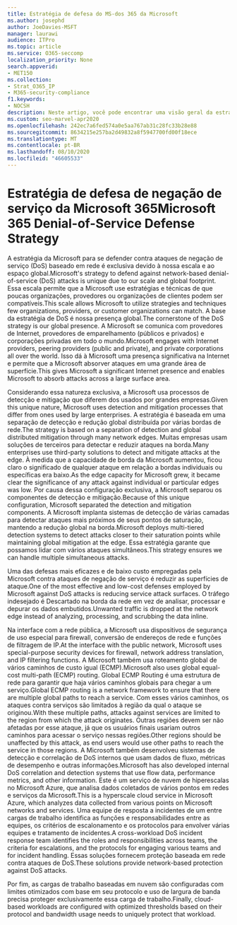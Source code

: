 ```yaml
---
title: Estratégia de defesa do MS-dos 365 da Microsoft
ms.author: josephd
author: JoeDavies-MSFT
manager: laurawi
audience: ITPro
ms.topic: article
ms.service: O365-seccomp
localization_priority: None
search.appverid:
- MET150
ms.collection:
- Strat_O365_IP
- M365-security-compliance
f1.keywords:
- NOCSH
description: Neste artigo, você pode encontrar uma visão geral da estratégia de defesa da Microsoft para ataques de negação de serviço (DoS).
ms.custom: seo-marvel-apr2020
ms.openlocfilehash: 242ec7a6fed574a0e5aa767ab31c28fc33b28e88
ms.sourcegitcommit: 8634215e257ba2d49832a8f5947700fd00f18ece
ms.translationtype: MT
ms.contentlocale: pt-BR
ms.lasthandoff: 08/10/2020
ms.locfileid: "46605533"
---
```

# <a name="microsoft-365-denial-of-service-defense-strategy"></a><span data-ttu-id="648b8-103">Estratégia de defesa de negação de serviço da Microsoft 365</span><span class="sxs-lookup"><span data-stu-id="648b8-103">Microsoft 365 Denial-of-Service Defense Strategy</span></span>

<span data-ttu-id="648b8-104">A estratégia da Microsoft para se defender contra ataques de negação de serviço (DoS) baseado em rede é exclusiva devido à nossa escala e ao espaço global.</span><span class="sxs-lookup"><span data-stu-id="648b8-104">Microsoft's strategy to defend against network-based denial-of-service (DoS) attacks is unique due to our scale and global footprint.</span></span> <span data-ttu-id="648b8-105">Essa escala permite que a Microsoft use estratégias e técnicas de que poucas organizações, provedores ou organizações de clientes podem ser compatíveis.</span><span class="sxs-lookup"><span data-stu-id="648b8-105">This scale allows Microsoft to utilize strategies and techniques few organizations, providers, or customer organizations can match.</span></span> <span data-ttu-id="648b8-106">A base da estratégia de DoS é nossa presença global.</span><span class="sxs-lookup"><span data-stu-id="648b8-106">The cornerstone of the DoS strategy is our global presence.</span></span> <span data-ttu-id="648b8-107">A Microsoft se comunica com provedores de Internet, provedores de emparelhamento (públicos e privados) e corporações privadas em todo o mundo.</span><span class="sxs-lookup"><span data-stu-id="648b8-107">Microsoft engages with Internet providers, peering providers (public and private), and private corporations all over the world.</span></span> <span data-ttu-id="648b8-108">Isso dá à Microsoft uma presença significativa na Internet e permite que a Microsoft absorver ataques em uma grande área de superfície.</span><span class="sxs-lookup"><span data-stu-id="648b8-108">This gives Microsoft a significant Internet presence and enables Microsoft to absorb attacks across a large surface area.</span></span>

<span data-ttu-id="648b8-109">Considerando essa natureza exclusiva, a Microsoft usa processos de detecção e mitigação que diferem dos usados por grandes empresas.</span><span class="sxs-lookup"><span data-stu-id="648b8-109">Given this unique nature, Microsoft uses detection and mitigation processes that differ from ones used by large enterprises.</span></span> <span data-ttu-id="648b8-110">A estratégia é baseada em uma separação de detecção e redução global distribuída por várias bordas de rede.</span><span class="sxs-lookup"><span data-stu-id="648b8-110">The strategy is based on a separation of detection and global distributed mitigation through many network edges.</span></span> <span data-ttu-id="648b8-111">Muitas empresas usam soluções de terceiros para detectar e reduzir ataques na borda.</span><span class="sxs-lookup"><span data-stu-id="648b8-111">Many enterprises use third-party solutions to detect and mitigate attacks at the edge.</span></span> <span data-ttu-id="648b8-112">À medida que a capacidade de borda da Microsoft aumentou, ficou claro o significado de qualquer ataque em relação a bordas individuais ou específicas era baixo.</span><span class="sxs-lookup"><span data-stu-id="648b8-112">As the edge capacity for Microsoft grew, it became clear the significance of any attack against individual or particular edges was low.</span></span> <span data-ttu-id="648b8-113">Por causa dessa configuração exclusiva, a Microsoft separou os componentes de detecção e mitigação.</span><span class="sxs-lookup"><span data-stu-id="648b8-113">Because of this unique configuration, Microsoft separated the detection and mitigation components.</span></span> <span data-ttu-id="648b8-114">A Microsoft implanta sistemas de detecção de várias camadas para detectar ataques mais próximos de seus pontos de saturação, mantendo a redução global na borda.</span><span class="sxs-lookup"><span data-stu-id="648b8-114">Microsoft deploys multi-tiered detection systems to detect attacks closer to their saturation points while maintaining global mitigation at the edge.</span></span> <span data-ttu-id="648b8-115">Essa estratégia garante que possamos lidar com vários ataques simultâneos.</span><span class="sxs-lookup"><span data-stu-id="648b8-115">This strategy ensures we can handle multiple simultaneous attacks.</span></span>

<span data-ttu-id="648b8-116">Uma das defesas mais eficazes e de baixo custo empregadas pela Microsoft contra ataques de negação de serviço é reduzir as superfícies de ataque.</span><span class="sxs-lookup"><span data-stu-id="648b8-116">One of the most effective and low-cost defenses employed by Microsoft against DoS attacks is reducing service attack surfaces.</span></span> <span data-ttu-id="648b8-117">O tráfego indesejado é Descartado na borda da rede em vez de analisar, processar e depurar os dados embutidos.</span><span class="sxs-lookup"><span data-stu-id="648b8-117">Unwanted traffic is dropped at the network edge instead of analyzing, processing, and scrubbing the data inline.</span></span>

<span data-ttu-id="648b8-118">Na interface com a rede pública, a Microsoft usa dispositivos de segurança de uso especial para firewall, conversão de endereços de rede e funções de filtragem de IP.</span><span class="sxs-lookup"><span data-stu-id="648b8-118">At the interface with the public network, Microsoft uses special-purpose security devices for firewall, network address translation, and IP filtering functions.</span></span> <span data-ttu-id="648b8-119">A Microsoft também usa roteamento global de vários caminhos de custo igual (ECMP).</span><span class="sxs-lookup"><span data-stu-id="648b8-119">Microsoft also uses global equal-cost multi-path (ECMP) routing.</span></span> <span data-ttu-id="648b8-120">Global ECMP Routing é uma estrutura de rede para garantir que haja vários caminhos globais para chegar a um serviço.</span><span class="sxs-lookup"><span data-stu-id="648b8-120">Global ECMP routing is a network framework to ensure that there are multiple global paths to reach a service.</span></span> <span data-ttu-id="648b8-121">Com esses vários caminhos, os ataques contra serviços são limitados à região da qual o ataque se originou.</span><span class="sxs-lookup"><span data-stu-id="648b8-121">With these multiple paths, attacks against services are limited to the region from which the attack originates.</span></span> <span data-ttu-id="648b8-122">Outras regiões devem ser não afetadas por esse ataque, já que os usuários finais usariam outros caminhos para acessar o serviço nessas regiões.</span><span class="sxs-lookup"><span data-stu-id="648b8-122">Other regions should be unaffected by this attack, as end users would use other paths to reach the service in those regions.</span></span> <span data-ttu-id="648b8-123">A Microsoft também desenvolveu sistemas de detecção e correlação de DoS internos que usam dados de fluxo, métricas de desempenho e outras informações.</span><span class="sxs-lookup"><span data-stu-id="648b8-123">Microsoft has also developed internal DoS correlation and detection systems that use flow data, performance metrics, and other information.</span></span> <span data-ttu-id="648b8-124">Este é um serviço de nuvem de hiperescalas no Microsoft Azure, que analisa dados coletados de vários pontos em redes e serviços da Microsoft.</span><span class="sxs-lookup"><span data-stu-id="648b8-124">This is a hyperscale cloud service in Microsoft Azure, which analyzes data collected from various points on Microsoft networks and services.</span></span> <span data-ttu-id="648b8-125">Uma equipe de resposta a incidentes de um entre cargas de trabalho identifica as funções e responsabilidades entre as equipes, os critérios de escalonamento e os protocolos para envolver várias equipes e tratamento de incidentes.</span><span class="sxs-lookup"><span data-stu-id="648b8-125">A cross-workload DoS incident response team identifies the roles and responsibilities across teams, the criteria for escalations, and the protocols for engaging various teams and for incident handling.</span></span> <span data-ttu-id="648b8-126">Essas soluções fornecem proteção baseada em rede contra ataques de DoS.</span><span class="sxs-lookup"><span data-stu-id="648b8-126">These solutions provide network-based protection against DoS attacks.</span></span>

<span data-ttu-id="648b8-127">Por fim, as cargas de trabalho baseadas em nuvem são configuradas com limites otimizados com base em seu protocolo e uso de largura de banda precisa proteger exclusivamente essa carga de trabalho.</span><span class="sxs-lookup"><span data-stu-id="648b8-127">Finally, cloud-based workloads are configured with optimized thresholds based on their protocol and bandwidth usage needs to uniquely protect that workload.</span></span>
